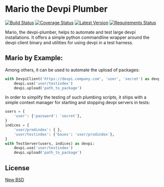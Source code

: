 Mario the Devpi Plumber
=======================

[![Build Status](https://travis-ci.org/blue-yonder/devpi-plumber.svg?branch=master)](https://travis-ci.org/blue-yonder/devpi-plumber)
[![Coverage Status](https://coveralls.io/repos/blue-yonder/devpi-plumber/badge.png?branch=master)](https://coveralls.io/r/blue-yonder/devpi-plumber?branch=master)
[![Latest Version](https://badge.fury.io/py/devpi-plumber.svg)](https://pypi.python.org/pypi/devpi-plumber/)
[![Requirements Status](https://requires.io/github/blue-yonder/devpi-plumber/requirements.png?branch=master)](https://requires.io/github/blue-yonder/devpi-plumber/requirements/?branch=master)


Mario, the devpi-plumber, helps to automate and test large devpi installations. It offers a simple python commandline wrapper
around the devpi client binary and utilities for using devpi in a test harness.


Mario by Example:
-----------------
Among others, it can be used to automate the upload of packages:
```python
with DevpiClient('https://devpi.company.com', 'user', 'secret') as devpi:
    devpi.use('user/testindex')
    devpi.upload('path_to_package')
```

In order to simplify the testing of such plumbing scripts, it ships with a simple context manager for starting and stopping devpi servers in tests:
```python
users = { 
    'user': {'password': 'secret'},
}
indices = {
    'user/prodindex': { },
    'user/testindex': {'bases': 'user/prodindex'},
}
with TestServer(users, indices) as devpi:
    devpi.use('user/testindex')
    devpi.upload('path_to_package')
```           

License
-------

[New BSD](COPYING)

